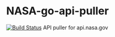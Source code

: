 # NASA-go-api-puller
[![Build Status](https://cicd.datadazed.com/api/badges/tbarnes/NASA-go-api-puller/status.svg)](https://cicd.datadazed.com/tbarnes/NASA-go-api-puller)
API puller for api.nasa.gov